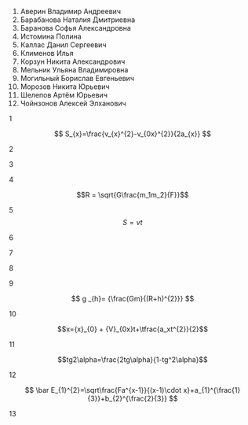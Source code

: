 1. Аверин Владимир Андреевич
2. Барабанова Наталия Дмитриевна
3. Баранова Софья Александровна
4. Истомина Полина
5. Каллас Данил Сергеевич
6. Клименов Илья
7. Корзун Никита Александрович
8. Мельник Ульяна Владимировна
9. Могильный Борислав Евгеньевич
10. Морозов Никита Юрьевич
11. Шелепов Артём Юрьевич
12. Чойнзонов Алексей Элханович

1

$$ S_{x}=\frac{v_{x}^{2}-v_{0x}^{2}}{2a_{x}} $$

2


3


4

$$R = \sqrt{G\frac{m_1m_2}{F}}$$

5 
$$ S=vt $$


6


7


8


9

$$ g _{h}= {\frac{Gm}{(R+h)^{2}}} $$

10

$$x={x}_{0} + {V}_{0x}t+\tfrac{a_xt^{2}}{2}$$



11

$$tg2\alpha=\frac{2tg\alpha}{1-tg^2\alpha}$$

12

$$ \bar E_{1}^{2}=\sqrt\frac{Fa^{x-1}}{(x-1)\cdot x}+a_{1}^{\frac{1}{3}}+b_{2}^{\frac{2}{3}} $$

13



